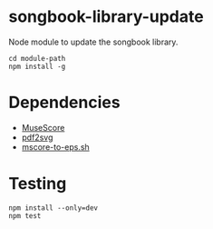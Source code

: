 # songbook-library-update

Node module to update the songbook library.

```
cd module-path
npm install -g
```

# Dependencies

* [MuseScore](https://musescore.org/)
* [pdf2svg](https://github.com/dawbarton/pdf2svg)
* [mscore-to-eps.sh](https://github.com/Josef-Friedrich/shell-scripts/blob/master/mscore-to-eps.sh)

# Testing

```
npm install --only=dev
npm test
```
